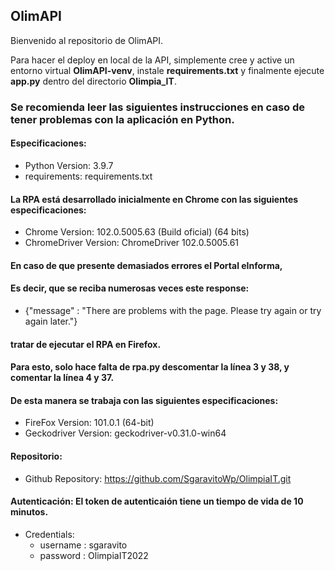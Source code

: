 ## OlimAPI

Bienvenido al repositorio de OlimAPI. 

Para hacer el deploy en local de la API, simplemente cree y active un entorno virtual **OlimAPI-venv**, instale **requirements.txt** y finalmente ejecute **app.py** dentro del directorio **Olimpia_IT**.

### Se recomienda leer las siguientes instrucciones en caso de tener problemas con la aplicación en Python. 

#### Especificaciones:

 - Python Version: 3.9.7
 - requirements: requirements.txt
 
 #### La RPA está desarrollado inicialmente en Chrome con las siguientes especificaciones:
 
 - Chrome Version: 102.0.5005.63 (Build oficial) (64 bits)
 - ChromeDriver Version: ChromeDriver 102.0.5005.61
 
  #### En caso de que presente demasiados errores el Portal eInforma,
  
  #### Es decir, que se reciba numerosas veces este response:
  
  - {"message" : "There are problems with the page. Please try again or try again later."}
  
  #### tratar de ejecutar el RPA en Firefox. 
  
  
  #### Para esto, solo hace falta de rpa.py descomentar la línea 3 y 38, y comentar la línea 4 y 37.  
  #### De esta manera se trabaja con las siguientes especificaciones:
 
 - FireFox Version: 101.0.1 (64-bit)
 - Geckodriver Version: geckodriver-v0.31.0-win64
 
#### Repositorio:
 - Github Repository: https://github.com/SgaravitoWp/OlimpiaIT.git
 
#### Autenticación: El token de autenticaión tiene un tiempo de vida de 10 minutos. 
 - Credentials:
	 - username : sgaravito
	 - password : OlimpiaIT2022


